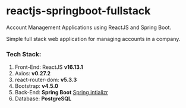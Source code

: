 # reactjs-springboot-fullstack

Account Management Applications using ReactJS and Spring Boot.

Simple full stack web application for managing accounts in a company.

<h3>Tech Stack:</h3>

1. Front-End: ReactJS <b>v16.13.1</b> 
2. Axios: <b>v0.27.2</b> 
3. react-router-dom: <b>v5.3.3</b> 
4. Bootstrap: <b>v4.5.0</b> 
5. Back-End: <b>Spring Boot</b> [Spring intializr](https://start.spring.io/#!type=maven-project&language=java&platformVersion=2.7.1&packaging=jar&jvmVersion=11&groupId=com&artifactId=springbootbackend&name=springboot-backend&description=Simple%20full%20stack%20web%20application%20for%20managing%20accounts%20in%20a%20company&packageName=com.springbootbackend&dependencies=web,data-jpa,devtools,postgresql)
6. Database: <b>PostgreSQL</b>